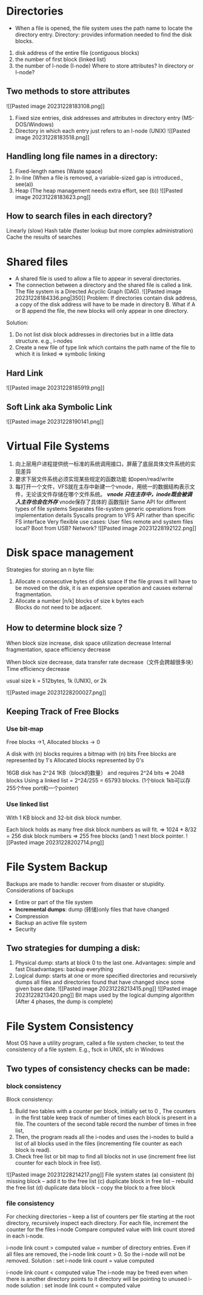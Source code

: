 # Directories 
- When a file is opened, the file system uses the path name to locate the directory entry. 
Directory: provides information needed to find the disk blocks.
1. disk address of the entire file (contiguous blocks)
2. the number of first block (linked list)
3. the number of I-node (I-node)
Where to store attributes? In directory or I-node?


## Two methods to store attributes
![[Pasted image 20231228183108.png]]
1. Fixed size entries, disk addresses and attributes in directory entry (MS-DOS/Windows) 
2. Directory in which each entry just refers to an I-node (UNIX)
![[Pasted image 20231228183518.png]]

## Handling long file names in a directory:
1. Fixed-length names (Waste space)
2. In-line (When a file is removed, a variable-sized gap is introduced., see(a))
3. Heap (The heap management needs extra effort, see (b))
![[Pasted image 20231228183623.png]]
## How to search files in each directory?
Linearly  (slow)
Hash table  (faster lookup but more complex administration)
Cache the results of searches

# Shared files
- A shared file is used to allow a file to appear in several directories.
- The connection between a directory and the shared file is called a link. The file system is a Directed Acyclic Graph (DAG).
![[Pasted image 20231228184336.png|350]]
Problem: 
If directories contain disk address, a copy of the disk address will have to be made in directory B.  What if A or B append the file, the new blocks will only appear in one directory.

Solution:	
1. Do not list disk block addresses in directories but in a little data structure.   e.g., i-nodes
2. Create a new file of type link which contains the path name of the file to which it is linked  => symbolic linking   


## Hard Link
![[Pasted image 20231228185919.png]]
## Soft Link aka Symbolic Link
![[Pasted image 20231228190141.png]]

# Virtual File Systems
1. 向上层用户进程提供统一标准的系统调用接口，屏蔽了底层具体文件系统的实现差异
2. 要求下层文件系统必须实现某些规定的函数功能 如open/read/write
3. 每打开一个文件，VFS就在主存中新建一个vnode，用统一的数据结构表示文件，无论该文件存储在哪个文件系统。 ***vnode 只在主存中，inode既会被调入主存也会在外存***  vnode保存了具体的 函数指针
Same API for different types of file systems
	Separates file-system generic operations from implementation details 
	Syscalls program to VFS API rather than specific FS interface 
Very flexible use cases: 
	User files remote and system files local?
	Boot from USB? Network? 
![[Pasted image 20231228192122.png]]

# Disk space management
Strategies for storing an n byte file:
1. Allocate n consecutive bytes of disk space
	If the file grows it will have to be moved on the disk,  it is an expensive operation and causes external fragmentation. 
2. Allocate a number [n/k] blocks of size k bytes each       
   Blocks do not need to be adjacent.
## How to determine block size？
When block size increase, disk space utilization decrease 
	Internal fragmentation, space efficiency decrease
	
When block size decrease, data transfer rate decrease（文件会跨越很多块）
	Time efficiency decrease
	
usual size k = 512bytes, 1k (UNIX), or 2k
  
![[Pasted image 20231228200027.png]]
## Keeping Track of Free Blocks 
### Use bit-map
Free blocks ->1,  Allocated blocks ->  0

A disk with (n) blocks requires a bitmap with (n) bits
Free blocks are represented by 1's
Allocated blocks represented by 0's

16GB disk has 2^24 1KB（block的数量） and requires 2^24 bits => 2048 blocks
Using a linked list = 2^24/255 = 65793 blocks. (1个block 1kb可以存255个free port和一个pointer)

### Use linked list
With 1 KB block and 32-bit disk block number.

Each block holds as many free disk block numbers as will fit. => 1024 * 8/32 = 256 disk block numbers => 255 free blocks (and) 1 next block pointer. 
![[Pasted image 20231228202714.png]]

# File System Backup
Backups are made to handle: recover from disaster or stupidity.
Considerations of backups
- Entire or part of  the file system
- **Incremental dumps**: dump (转储)only files that have changed 
- Compression
- Backup an active file system
- Security

## Two strategies for dumping a disk:
1. Physical dump: starts at block 0 to the last one.
	Advantages: simple and fast
	Disadvantages: backup everything
2. Logical dump: starts at one or more specified directories and recursively dumps all files and directories found that have changed since some given base date.
![[Pasted image 20231228213415.png]]
![[Pasted image 20231228213420.png]]
Bit maps used by the logical dumping algorithm 
(After 4 phases, the dump is complete)

# File System Consistency
Most OS have a utility program, called a file system checker, to test the consistency of a file system.
E.g.,  fsck in UNIX, sfc in Windows

## Two types of consistency checks can be made: 
### block consistency
Block consistency:
1. Build two tables with a counter per block, initially set to 0 , The counters in the first table keep track of  number of times each block is present in a file. The counters of the second table record the number of times in free list, 
2. Then, the program reads all the i-nodes and uses the i-nodes to build a list of all blocks used in the files (incrementing file counter as each block is read).
3. Check free list or bit map to find all blocks not in use (increment free list counter for each block in free list).


![[Pasted image 20231228214217.png]]
File system states
(a) consistent
(b) missing block – add it to the free list
(c) duplicate block in free list – rebuild the free list
(d) duplicate data block – copy the block to a free block

### file consistency
For checking directories – keep a list of counters per file starting at the root directory, recursively inspect each directory. For each file, increment the counter for the files i-node
Compare computed value with link count stored in each i-node.

i-node link count > computed value = number of directory entries.
	Even if all files are removed, the i-node link count > 0. So the i-node will not be removed.
	Solution : set i-node link count = value computed


i-node link count < computed	value
	The i-node may be freed even when there is another directory points to it
	directory will be pointing to unused i-node
	solution : set inode link count = computed value


